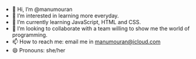 - 👋 Hi, I’m @manumouran
- 👀 I’m interested in learning more everyday.
- 🌱 I’m currently learning JavaScript, HTML and CSS.
- 💞️ I’m looking to collaborate with a team willing to show me the world of programming.
- 📫 How to reach me: email me in manumouran@icloud.com
- 😄 Pronouns: she/her

<!---
manumouran/manumouran is a ✨ special ✨ repository because its `README.md` (this file) appears on your GitHub profile.
You can click the Preview link to take a look at your changes.
--->
